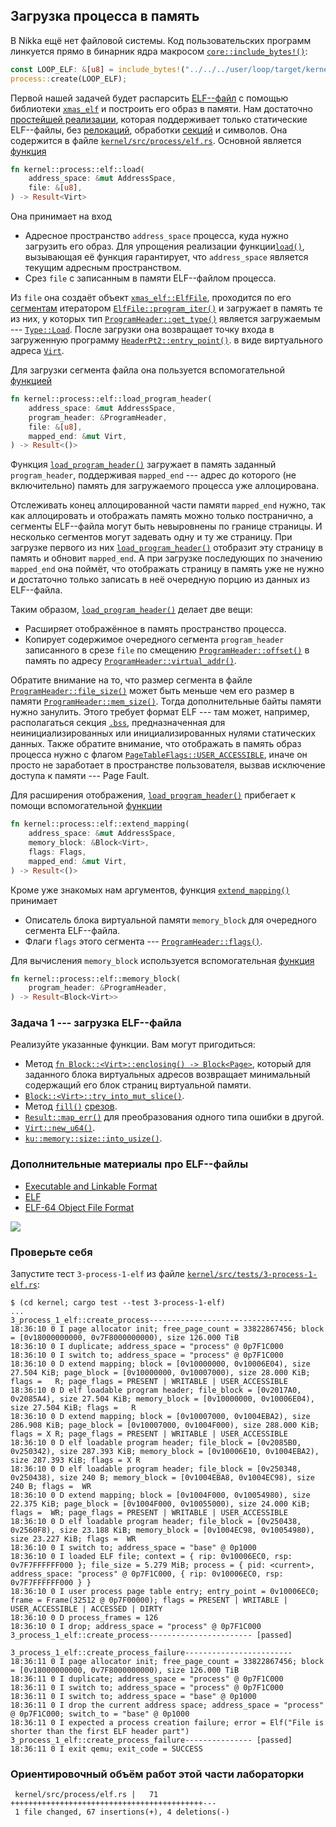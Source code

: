 ## Загрузка процесса в память

В Nikka ещё нет файловой системы.
Код пользовательских программ линкуется прямо в бинарник ядра макросом [`core::include_bytes!()`](https://doc.rust-lang.org/core/macro.include_bytes.html):

```rust
const LOOP_ELF: &[u8] = include_bytes!("../../../user/loop/target/kernel/debug/loop");
process::create(LOOP_ELF);
```

Первой нашей задачей будет распарсить
[ELF--файл](https://en.wikipedia.org/wiki/Executable_and_Linkable_Format)
с помощью библиотеки
[`xmas_elf`](../../doc/xmas_elf/index.html) и построить его образ в памяти.
Нам достаточно [простейшей реализации](https://wiki.osdev.org/ELF#Loading_ELF_Binaries),
которая поддерживает только статические ELF--файлы,
без [релокаций](https://wiki.osdev.org/ELF#Relocation), обработки
[секций](https://en.wikipedia.org/wiki/Executable_and_Linkable_Format#Section_header) и символов.
Она содержится в файле [`kernel/src/process/elf.rs`](https://gitlab.com/sergey-v-galtsev/nikka-public/-/blob/master/kernel/src/process/elf.rs).
Основной является [функция](../../doc/kernel/process/elf/fn.load.html)

```rust
fn kernel::process::elf::load(
    address_space: &mut AddressSpace,
    file: &[u8],
) -> Result<Virt>
```

Она принимает на вход

- Адресное пространство `address_space` процесса, куда нужно загрузить его образ. Для упрощения реализации функции[`load()`](../../doc/kernel/process/elf/fn.load.html), вызывающая её функция гарантирует, что `address_space` является текущим адресным пространством.
- Срез `file` с записанным в памяти ELF--файлом процесса.

Из `file` она создаёт объект [`xmas_elf::ElfFile`](../../doc/xmas_elf/struct.ElfFile.html),
проходится по его
[сегментам](https://en.wikipedia.org/wiki/Executable_and_Linkable_Format#Program_header) итератором
[`ElfFile::program_iter()`](../../doc/xmas_elf/struct.ElfFile.html#method.program_iter)
и загружает в память те из них, у которых тип
[`ProgramHeader::get_type()`](../../doc/xmas_elf/program/enum.ProgramHeader.html#method.get_type)
является загружаемым ---
[`Type::Load`](../../doc/xmas_elf/program/enum.Type.html#variant.Load).
После загрузки она возвращает точку входа в загруженную программу
[`HeaderPt2::entry_point()`](../../doc/xmas_elf/header/enum.HeaderPt2.html#method.entry_point).
в виде виртуального адреса
[`Virt`](../../doc/ku/memory/addr/type.Virt.html).

Для загрузки сегмента файла она пользуется вспомогательной [функцией](../../doc/kernel/process/elf/fn.load_program_header.html)

```rust
fn kernel::process::elf::load_program_header(
    address_space: &mut AddressSpace,
    program_header: &ProgramHeader,
    file: &[u8],
    mapped_end: &mut Virt,
) -> Result<()>
```

Функция [`load_program_header()`](../../doc/kernel/process/elf/fn.load_program_header.html)
загружает в память заданный `program_header`, поддерживая `mapped_end` ---
адрес до которого (не включительно) память для загружаемого процесса уже аллоцирована.

Отслеживать конец аллоцированной части памяти `mapped_end` нужно,
так как аллоцировать и отображать память можно только постранично,
а сегменты ELF--файла могут быть невыровнены по границе страницы.
И несколько сегментов могут задевать одну и ту же страницу.
При загрузке первого из них
[`load_program_header()`](../../doc/kernel/process/elf/fn.load_program_header.html)
отобразит эту страницу в память и обновит `mapped_end`.
А при загрузке последующих по значению `mapped_end` она поймёт, что отображать страницу в память уже не нужно
и достаточно только записать в неё очередную порцию из данных из ELF--файла.

Таким образом,
[`load_program_header()`](../../doc/kernel/process/elf/fn.load_program_header.html)
делает две вещи:

- Расширяет отображённое в память пространство процесса.
- Копирует содержимое очередного сегмента `program_header` записанного в срезе `file` по смещению [`ProgramHeader::offset()`](../../doc/xmas_elf/program/enum.ProgramHeader.html#method.offset) в память по адресу [`ProgramHeader::virtual_addr()`](../../doc/xmas_elf/program/enum.ProgramHeader.html#method.virtual_addr).

Обратите внимание на то, что размер сегмента в файле
[`ProgramHeader::file_size()`](../../doc/xmas_elf/program/enum.ProgramHeader.html#method.file_size)
может быть меньше чем его размер в памяти
[`ProgramHeader::mem_size()`](../../doc/xmas_elf/program/enum.ProgramHeader.html#method.mem_size).
Тогда дополнительные байты памяти нужно занулить.
Этого требует формат ELF --- там может, например, располагаться секция
[`.bss`](https://en.wikipedia.org/wiki/.bss),
предназначенная для неинициализированных или инициализированных нулями статических данных.
Также обратите внимание, что отображать в память образ процесса нужно с флагом
[`PageTableFlags::USER_ACCESSIBLE`](../../doc/ku/memory/mmu/struct.PageTableFlags.html#associatedconstant.USER_ACCESSIBLE),
иначе он просто не заработает в пространстве пользователя,
вызвав исключение доступа к памяти --- Page Fault.

Для расширения отображения,
[`load_program_header()`](../../doc/kernel/process/elf/fn.load_program_header.html)
прибегает к помощи вспомогательной
[функции](../../doc/kernel/process/elf/fn.extend_mapping.html)

```rust
fn kernel::process::elf::extend_mapping(
    address_space: &mut AddressSpace,
    memory_block: &Block<Virt>,
    flags: Flags,
    mapped_end: &mut Virt,
) -> Result<()>
```

Кроме уже знакомых нам аргументов, функция
[`extend_mapping()`](../../doc/kernel/process/elf/fn.extend_mapping.html)
принимает

- Описатель блока виртуальной памяти `memory_block` для очередного сегмента ELF--файла.
- Флаги `flags` этого сегмента --- [`ProgramHeader::flags()`](../../doc/xmas_elf/program/enum.ProgramHeader.html#method.flags).

Для вычисления `memory_block` используется вспомогательная [функция](../../doc/kernel/process/elf/fn.memory_block.html)

```rust
fn kernel::process::elf::memory_block(
    program_header: &ProgramHeader,
) -> Result<Block<Virt>>
```


### Задача 1 --- загрузка ELF--файла

Реализуйте указанные функции.
Вам могут пригодиться:

- Метод [`fn Block::<Virt>::enclosing() -> Block<Page>`](../../doc/ku/memory/block/struct.Block.html#method.enclosing), который для заданного блока виртуальных адресов возвращает минимальный содержащий его блок страниц виртуальной памяти.
- [`Block::<Virt>::try_into_mut_slice()`](../../doc/ku/memory/block/struct.Block.html#method.try_into_mut_slice).
- Метод [`fill()`](https://doc.rust-lang.org/nightly/core/primitive.slice.html#method.fill) [срезов](https://doc.rust-lang.ru/book/ch04-03-slices.html).
- [`Result::map_err()`](https://doc.rust-lang.org/nightly/core/result/enum.Result.html#method.map_err) для преобразования одного типа ошибки в другой.
- [`Virt::new_u64()`](../../doc/ku/memory/addr/struct.Addr.html#method.new_u64).
- [`ku::memory::size::into_usize()`](../../doc/ku/memory/size/fn.into_usize.html).


### Дополнительные материалы про ELF--файлы

- [Executable and Linkable Format](https://en.wikipedia.org/wiki/Executable_and_Linkable_Format)
- [ELF](https://wiki.osdev.org/ELF)
- [ELF-64 Object File Format](https://www.uclibc.org/docs/elf-64-gen.pdf)

![](https://upload.wikimedia.org/wikipedia/commons/e/e4/ELF_Executable_and_Linkable_Format_diagram_by_Ange_Albertini.png)


### Проверьте себя

Запустите тест `3-process-1-elf` из файле [`kernel/src/tests/3-process-1-elf.rs`](https://gitlab.com/sergey-v-galtsev/nikka-public/-/blob/master/kernel/src/tests/3-process-1-elf.rs):

```console
$ (cd kernel; cargo test --test 3-process-1-elf)
...
3_process_1_elf::create_process--------------------------------
18:36:10 0 I page allocator init; free_page_count = 33822867456; block = [0v18000000000, 0v7F8000000000), size 126.000 TiB
18:36:10 0 I duplicate; address_space = "process" @ 0p7F1C000
18:36:10 0 I switch to; address_space = "process" @ 0p7F1C000
18:36:10 0 D extend mapping; block = [0v10000000, 0v10006E04), size 27.504 KiB; page_block = [0v10000000, 0v10007000), size 28.000 KiB; flags =   R; page_flags = PRESENT | WRITABLE | USER_ACCESSIBLE
18:36:10 0 D elf loadable program header; file_block = [0v2017A0, 0v2085A4), size 27.504 KiB; memory_block = [0v10000000, 0v10006E04), size 27.504 KiB; flags =   R
18:36:10 0 D extend mapping; block = [0v10007000, 0v1004EBA2), size 286.908 KiB; page_block = [0v10007000, 0v1004F000), size 288.000 KiB; flags = X R; page_flags = PRESENT | WRITABLE | USER_ACCESSIBLE
18:36:10 0 D elf loadable program header; file_block = [0v2085B0, 0v250342), size 287.393 KiB; memory_block = [0v10006E10, 0v1004EBA2), size 287.393 KiB; flags = X R
18:36:10 0 D elf loadable program header; file_block = [0v250348, 0v250438), size 240 B; memory_block = [0v1004EBA8, 0v1004EC98), size 240 B; flags =  WR
18:36:10 0 D extend mapping; block = [0v1004F000, 0v10054980), size 22.375 KiB; page_block = [0v1004F000, 0v10055000), size 24.000 KiB; flags =  WR; page_flags = PRESENT | WRITABLE | USER_ACCESSIBLE
18:36:10 0 D elf loadable program header; file_block = [0v250438, 0v2560F8), size 23.188 KiB; memory_block = [0v1004EC98, 0v10054980), size 23.227 KiB; flags =  WR
18:36:10 0 I switch to; address_space = "base" @ 0p1000
18:36:10 0 I loaded ELF file; context = { rip: 0v10006EC0, rsp: 0v7F7FFFFFF000 }; file_size = 5.279 MiB; process = { pid: <current>, address_space: "process" @ 0p7F1C000, { rip: 0v10006EC0, rsp: 0v7F7FFFFFF000 } }
18:36:10 0 I user process page table entry; entry_point = 0v10006EC0; frame = Frame(32512 @ 0p7F00000); flags = PRESENT | WRITABLE | USER_ACCESSIBLE | ACCESSED | DIRTY
18:36:10 0 D process_frames = 126
18:36:10 0 I drop; address_space = "process" @ 0p7F1C000
3_process_1_elf::create_process----------------------- [passed]

3_process_1_elf::create_process_failure------------------------
18:36:11 0 I page allocator init; free_page_count = 33822867456; block = [0v18000000000, 0v7F8000000000), size 126.000 TiB
18:36:11 0 I duplicate; address_space = "process" @ 0p7F1C000
18:36:11 0 I switch to; address_space = "process" @ 0p7F1C000
18:36:11 0 I switch to; address_space = "base" @ 0p1000
18:36:11 0 I drop the current address space; address_space = "process" @ 0p7F1C000; switch_to = "base" @ 0p1000
18:36:11 0 I expected a process creation failure; error = Elf("File is shorter than the first ELF header part")
3_process_1_elf::create_process_failure--------------- [passed]
18:36:11 0 I exit qemu; exit_code = SUCCESS
```


### Ориентировочный объём работ этой части лабораторки

```console
 kernel/src/process/elf.rs |   71 +++++++++++++++++++++++++++++++++++++++++++---
 1 file changed, 67 insertions(+), 4 deletions(-)
```

